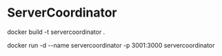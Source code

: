 # ServerCoordinator

docker build -t servercoordinator .

docker run -d --name servercoordinator -p 3001:3000 servercoordinator
